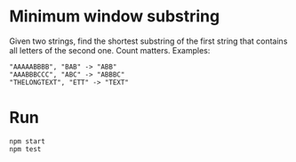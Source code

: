 
# Minimum window substring

Given two strings, find the shortest substring of the first string that contains all letters of the second one. Count matters. Examples:

```
"AAAAABBBB", "BAB" -> "ABB"
"AAABBBCCC", "ABC" -> "ABBBC"
"THELONGTEXT", "ETT" -> "TEXT"
```

# Run

```
npm start
npm test
```







